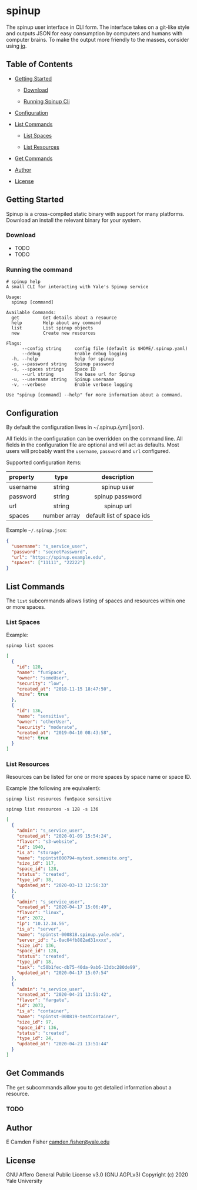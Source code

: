 # spinup

The spinup user interface in CLI form.  The interface takes on a git-like style and outputs JSON for easy consumption by computers and humans with computer brains.  To make the output more friendly to the masses, consider using [jq](https://stedolan.github.io/jq/).

## Table of Contents

* [Getting Started](#getting-started)

  * [Download](#download)

  * [Running Spinup Cli](#running-the-command)

* [Configuration](#configuration)

* [List Commands](#list-commands)

  * [List Spaces](#list-spaces)

  * [List Resources](#list-resources)

* [Get Commands](#get-commands)

* [Author](#author)

* [License](#license)

## Getting Started

Spinup is a cross-compiled static binary with support for many platforms.  Download an install the relevant binary for your system.

### Download

* TODO
* TODO

### Running the command

```
# spinup help
A small CLI for interacting with Yale's Spinup service

Usage:
  spinup [command]

Available Commands:
  get         Get details about a resource
  help        Help about any command
  list        List spinup objects
  new         Create new resources

Flags:
      --config string     config file (default is $HOME/.spinup.yaml)
      --debug             Enable debug logging
  -h, --help              help for spinup
  -p, --password string   Spinup password
  -s, --spaces strings    Space ID
      --url string        The base url for Spinup
  -u, --username string   Spinup username
  -v, --verbose           Enable verbose logging

Use "spinup [command] --help" for more information about a command.
```

## Configuration

By default the configuration lives in ~/.spinup.{yml|json}.

All fields in the configuration can be overridden on the command line.  All fields in the configuration file are optional
and will act as defaults.  Most users will probably want the `username`, `password` and `url` configured.

Supported configuration items:

| property | type         | description               |
|:---------|:------------:|:-------------------------:|
| username | string       | spinup user               |
| password | string       | spinup password           |
| url      | string       | spinup url                |
| spaces   | number array | default list of space ids |

Example `~/.spinup.json`:

```json
{
  "username": "s_service_user",
  "password": "secretPassword",
  "url": "https://spinup.example.edu",
  "spaces": ["11111", "22222"]
}
```

## List Commands

The `list` subcommands allows listing of spaces and resources within one or more spaces.

### List Spaces

Example:

`spinup list spaces`

```json
[
  {
    "id": 128,
    "name": "funSpace",
    "owner": "someUser",
    "security": "low",
    "created_at": "2018-11-15 18:47:50",
    "mine": true
  },
  {
    "id": 136,
    "name": "sensitive",
    "owner": "otherUser",
    "security": "moderate",
    "created_at": "2019-04-10 08:43:58",
    "mine": true
  }
]
```

### List Resources

Resources can be listed for one or more spaces by space name or space ID.

Example (the following are equivalent):

`spinup list resources funSpace sensitive`

`spinup list resources -s 128 -s 136`

```json
[
  {
    "admin": "s_service_user",
    "created_at": "2020-01-09 15:54:24",
    "flavor": "s3-website",
    "id": 1940,
    "is_a": "storage",
    "name": "spintst000794-mytest.somesite.org",
    "size_id": 117,
    "space_id": 128,
    "status": "created",
    "type_id": 38,
    "updated_at": "2020-03-13 12:56:33"
  },
  {
    "admin": "s_service_user",
    "created_at": "2020-04-17 15:06:49",
    "flavor": "linux",
    "id": 2072,
    "ip": "10.12.34.56",
    "is_a": "server",
    "name": "spintst-000818.spinup.yale.edu",
    "server_id": "i-0ac04fb882ad31xxxx",
    "size_id": 136,
    "space_id": 128,
    "status": "created",
    "type_id": 18,
    "task": "c50b1fec-db75-40da-9ab6-13dbc280de99",
    "updated_at": "2020-04-17 15:07:54"
  },
  {
    "admin": "s_service_user",
    "created_at": "2020-04-21 13:51:42",
    "flavor": "fargate",
    "id": 2073,
    "is_a": "container",
    "name": "spintst-000819-testContainer",
    "size_id": 97,
    "space_id": 136,
    "status": "created",
    "type_id": 24,
    "updated_at": "2020-04-21 13:51:44"
  }
]
```

## Get Commands

The `get` subcommands allow you to get detailed information about a resource.

### TODO

## Author

E Camden Fisher <camden.fisher@yale.edu>

## License

GNU Affero General Public License v3.0 (GNU AGPLv3)
Copyright (c) 2020 Yale University
